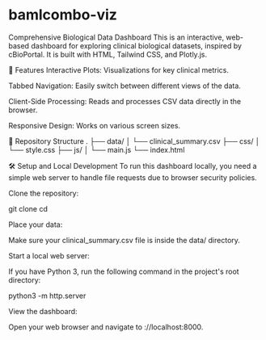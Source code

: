 # bamlcombo-viz
Comprehensive Biological Data Dashboard
This is an interactive, web-based dashboard for exploring clinical biological datasets, inspired by cBioPortal. It is built with HTML, Tailwind CSS, and Plotly.js.

🚀 Features
Interactive Plots: Visualizations for key clinical metrics.

Tabbed Navigation: Easily switch between different views of the data.

Client-Side Processing: Reads and processes CSV data directly in the browser.

Responsive Design: Works on various screen sizes.

📁 Repository Structure
.
├── data/
│   └── clinical_summary.csv
├── css/
│   └── style.css
├── js/
│   └── main.js
└── index.html

🛠️ Setup and Local Development
To run this dashboard locally, you need a simple web server to handle file requests due to browser security policies.

Clone the repository:

git clone <your-repo-url>
cd <your-repo-directory>

Place your data:

Make sure your clinical_summary.csv file is inside the data/ directory.

Start a local web server:

If you have Python 3, run the following command in the project's root directory:

python3 -m http.server

View the dashboard:

Open your web browser and navigate to ://localhost:8000.
